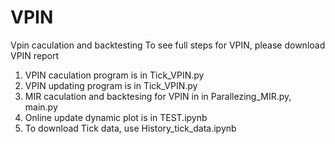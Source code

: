 # VPIN
Vpin caculation and backtesting
To see full steps for VPIN, please download VPIN report
1. VPIN caculation program is in Tick_VPIN.py
2. VPIN updating program is in Tick_VPIN.py
3. MIR caculation and backtesing for VPIN in in Parallezing_MIR.py, main.py
4. Online update dynamic plot is in TEST.ipynb
5. To download Tick data, use History_tick_data.ipynb
